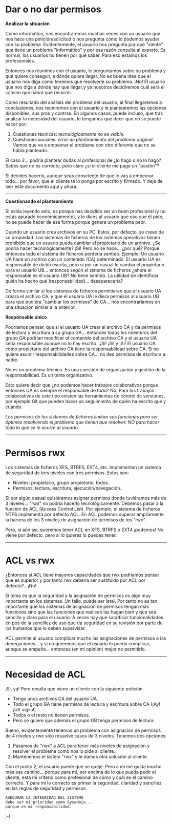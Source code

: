 
# Dar o no dar permisos

**Analizar la situación**

Como informático, nos encontraremos muchas veces con un usuario que nos hace una petición/solicitud o nos pregunta cómo lo podemos ayudar con su problema. Evidentemente, el usuario nos pregunta por que "siente" que tiene un problema "informático" y por esa razón consulta al experto. Es normal, los usuarios no tienen por qué saber. Para eso estamos los profesionales.

Entonces nos reunimos con el usuario, le preguntamos sobre su problema y qué quiere conseguir, a dónde quiere llegar. No es buena idea que el usuario nos diga cómo tenemos que resolverle su problema. ¡No! El usuario que nos diga a dónde hay que llegar,y ya nosotros decidiremos cuál será el camino que habrá que recorrer.

Como resultado del análisis del problema del usuario, al final llegaremos a conclusiones, nos reuniremos con el usuario y le plantearemos las opciones disponibles, sus pros y contras. En algunos casos, puede incluso, que tras analizar la necesidad del usuario, le tengamos que decir que no se puede hacer por:
1. Cuestiones técnicas: _tecnológicamente no es viable_.
2. Cuestiones sociales: _error de planteamiento del problema original_. Vamos que va a empeorar el problema con otro diferente que no se había planteado.

El caso 2... podría plantear dudas al profesional de ¿lo hago o no lo hago? Sabes que no es correcto, pero claro ¿si el cliente me paga un "pastón"?

Si decides hacerlo, aunque seas consciente de que lo vas a empeorar todo... por favor, que el cliente te lo ponga por escrito y firmado. Y deja de leer este documento aquí y ahora.

---

**Cuestionando el planteamiento**

Si estás leyendo esto, es porque has decidido ser un buen profesional (y no estás apurado económicamente), y le dices al usuario que eso que él pide, no se puede hacer de esa forma porque genera un problema peor.

Cuando un usuario crea archivos en su PC. Estos, por defecto, se crean de su propiedad. Los sistemas de ficheros de los sistemas operativos tienen prohibido que un usuario pueda cambiar el propietario de un archivo. ¿Se podría hacer tecnológicamente? ¡Sí! Pero no se hace... ¿por qué? Porque entonces todo el sistema de ficheros perdería sentido. Ejemplo: Un usuario UA hace un archivo con un contenido (CA) determinado. El usuario UA es responsable de dicho escrito, pero si por un casual le cambia el propietario para el usuario UB... entonces según el sistema de ficheros ¿ahora el responsable es el usuario UB? No tiene sentido. La utilidad de identificar quién ha hecho qué (responsabilidad)... desaparecería?

De forma similar si los sistemas de ficheros permitieran que el usuario UA creara el archivo CA, y que el usuario UA le diera permisos al usuario UB para que pudiera "cambiar los permisos" de CA... nos encontraríamos en una situación similar a la anterior.

**Responsable único**

Podríamos pensar, que si el usuario UA crear el archivo CA y da permisos de lectura y escritura a su grupo GA... entonces todos los miembros del grupo GA podrían modificar el contenido del archivo CA y el usuario UA sería responsable aunque no lo hay escrito...¡Sí! ¡Sí! y ¡Sí! El usuario UA como propietario del archivo CA tiene la responsabilidad sobre CA. Si no quiere asumir responsabilidades sobre CA... no des permisos de escritura a nadie.

No es un problema técnico. Es una cuestión de organización y gestión de la responsabilidad. Es un tema organizativo.

Esto quiere decir que ¿no podemos hacer trabajos colaborativos porque entonces UA es siempre el responsable de todo? No. Para los trabajos colaborativos de este tipo existen las herramientas de control de versiones, por ejemplo Git que pueden hacer un seguimiento de quién ha escrito qué y cuándo.

_Los permisos de los sistemas de ficheros limitan sus funciones para ser óptimos resolviendo el problema que tienen que resolver. NO para hacer todo lo que se le ocurre al usuario._

---

# Permisos rwx

Los sistemas de ficheros XFS, BTRFS, EXT4, etc. Implementan un sistema de seguridad de tres niveles con tres permisos. Estos son:
* Niveles: propietario, grupo propietario, todos.
* Permisos: lectura, escritura, ejecución/navegación.

Si por algún casual quisiéramos asignar permisos donde tuviéramos más de 3 niveles... "rwx" no podría hacerlo tecnológicamente. Debemos pasar a la función de ACL (Access Control List). Por ejemplo, el sistema de ficheros NTFS implementa por defecto ACL. En ACL podemos superar ampliamente la barrera de los 3 niveles de asignación de permisos de los "rwx".

Pero, si aún así, queremos tener ACL en XFS, BTRFS o EXT4 ¡podemos! No viene por defecto, pero si lo quieres lo puedes tener.

---

# ACL vs rwx

¿Entonces si ACL tiene mayores capacidades que rwx podríamos pensar que es superior y por tanto rwx debería ser sustituido por ACL por defecto?...¡No!

El tema es que la seguridad y la asignación de permisos es algo muy importante en los sistemas. Un fallo, puede ser letal. Por tanto no es tan importante que los sistemas de asignación de permisos tengan más funciones sino que las funciones que realicen las hagan bien y que sea sencillo y claro para el usuario. A veces hay que sacrificar funcionalidades en pos de la sencillez de uso que da seguridad en su revisión por parte de los humanos que lo deben supervisar.

ACL permite al usuario complicar mucho las asignaciones de permisos o las denegaciones... y si no queremos que el usuario lo pueda complicar, aunque se empeñe... entonces (en mi opinión) mejor no permitirlo.

---

# Necesidad de ACL

¡Si, ya! Pero resulta que viene un cliente con la siguiente petición.
* Tengo unos archivos CA del usuario UA.
* Todo el grupo GA tiene permisos de lectura y escritura sobre CA (¡Ay! ¡UA vigila!)
* Todos o el resto no tienen permisos.
* Pero se quiere que además el grupo GB tenga permisos de lectura.

Bueno, evidentemente tenemos un problema con asignación de permisos de 4 niveles y rwx sólo resuelve casos de 3 niveles. Tenemos dos opciones:
1. Pasamos de "rwx" a ACL para tener más niveles de asignación y resolver el problema como nos lo pide al cliente.
2. Mantenemos el sistem "rwx" y le damos otra solución al cliente.

Con el punto 2, el usuario puede que se queje. Pero a mi me gusta mucho más ese camino... porque para mí, por encima de lo que pueda pedir el cliente, está mi criterio como profesional de cómo y cuál es el camino correcto. Y para mi lo correcto es primar la seguridad, claridad y sencillez en las reglas de seguridad y permisos.

```
ASEGURAR LA INTEGRIDAD DEL SISTEMA
debe ser mi prioridad como Sysadmin...
porque es mi responsabilidad.
```

;-)
